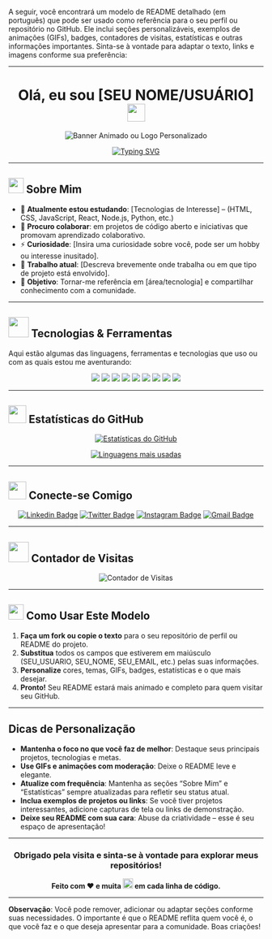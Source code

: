A seguir, você encontrará um modelo de README detalhado (em português) que pode ser usado como referência para o seu perfil ou repositório no GitHub. Ele inclui seções personalizáveis, exemplos de animações (GIFs), badges, contadores de visitas, estatísticas e outras informações importantes. Sinta-se à vontade para adaptar o texto, links e imagens conforme sua preferência:

---

# <div align="center">Olá, eu sou [SEU NOME/USUÁRIO] <img src="https://media.giphy.com/media/hvRJCLFzcasrR4ia7z/giphy.gif" width="35"></div>

<div align="center">
  
  ![Banner Animado ou Logo Personalizado](https://user-images.githubusercontent.com/SEU-BANNER.png)
  
  <!-- Caso não queira usar um banner, você pode remover a linha acima ou substituir por um GIF/imagem de sua preferência. -->
  
</div>

<div align="center">

[![Typing SVG](https://readme-typing-svg.herokuapp.com?font=Fira+Code&size=22&duration=3000&pause=1000&color=F7F7F7&width=435&lines=Seja+bem-vindo(a)+ao+meu+GitHub!;Desenvolvedor+Full+Stack;Entusiasta+de+Tecnologia;Sempre+aprendendo+coisas+novas)](https://git.io/typing-svg)

<!-- 
  O link acima utiliza o serviço readme-typing-svg para criar um texto "digitado" dinamicamente.
  Você pode personalizar cor, tamanho, texto, velocidade etc. conforme desejar.
-->

</div>

---

## <img src="https://media.giphy.com/media/l3vR85PnGsBwu1PFK/giphy.gif" width="30"> Sobre Mim

- 🌱 **Atualmente estou estudando**: [Tecnologias de Interesse] – (HTML, CSS, JavaScript, React, Node.js, Python, etc.)
- 👯 **Procuro colaborar**: em projetos de código aberto e iniciativas que promovam aprendizado colaborativo.
- ⚡ **Curiosidade**: [Insira uma curiosidade sobre você, pode ser um hobby ou interesse inusitado].
- 💼 **Trabalho atual**: [Descreva brevemente onde trabalha ou em que tipo de projeto está envolvido].
- 🎯 **Objetivo**: Tornar-me referência em [área/tecnologia] e compartilhar conhecimento com a comunidade.

---

## <img src="https://media.giphy.com/media/3o7aD2saalBwwftBIY/giphy.gif" width="40"> Tecnologias & Ferramentas

Aqui estão algumas das linguagens, ferramentas e tecnologias que uso ou com as quais estou me aventurando:

<div align="center">
  
  <!-- Exemplos de badges de linguagens e ferramentas mais populares.
       Você pode alterar, remover ou adicionar conforme sua stack real. -->
       
  <img src="https://img.shields.io/badge/HTML5-E34F26?style=flat-square&logo=html5&logoColor=white" />
  <img src="https://img.shields.io/badge/CSS3-1572B6?style=flat-square&logo=css3&logoColor=white" />
  <img src="https://img.shields.io/badge/JavaScript-ES6+-F7DF1E?style=flat-square&logo=javascript&logoColor=black" />
  <img src="https://img.shields.io/badge/React-61DAFB?style=flat-square&logo=react&logoColor=black" />
  <img src="https://img.shields.io/badge/Node.js-339933?style=flat-square&logo=node.js&logoColor=white" />
  <img src="https://img.shields.io/badge/Python-3670A0?style=flat-square&logo=python&logoColor=ffdd54" />
  <img src="https://img.shields.io/badge/Git-F05032?style=flat-square&logo=git&logoColor=white" />
  <img src="https://img.shields.io/badge/GitHub-181717?style=flat-square&logo=github&logoColor=white" />
  <img src="https://img.shields.io/badge/VS_Code-007ACC?style=flat-square&logo=visual%20studio%20code&logoColor=white" />

</div>

---

## <img src="https://media.giphy.com/media/cNZqrH5IzOG0xrlWks/giphy.gif" width="35"> Estatísticas do GitHub

<div align="center">

<!-- 
  Se desejar usar as estatísticas do GitHub, veja instruções: https://github.com/anuraghazra/github-readme-stats
  Substitua SEU_USUARIO pelo seu nome de usuário do GitHub 
-->

[![Estatísticas do GitHub](https://github-readme-stats.vercel.app/api?username=SEU_USUARIO&show_icons=true&theme=dracula)](https://github.com/SEU_USUARIO)

[![Linguagens mais usadas](https://github-readme-stats.vercel.app/api/top-langs/?username=SEU_USUARIO&layout=compact&theme=dracula)](https://github.com/SEU_USUARIO)

</div>

---

## <img src="https://media.giphy.com/media/l3nWhI38IWDofyDrW/giphy.gif" width="35"> Conecte-se Comigo

<div align="center">

<!-- Edite os links abaixo com suas redes sociais e site pessoal. -->

[![Linkedin Badge](https://img.shields.io/badge/-LinkedIn-blue?style=flat-square&logo=Linkedin&logoColor=white&link=https://www.linkedin.com/in/SEU_USUARIO/)](https://www.linkedin.com/in/SEU_USUARIO/) 
[![Twitter Badge](https://img.shields.io/badge/-Twitter-1da1f2?style=flat-square&logo=twitter&logoColor=white&link=https://twitter.com/SEU_USUARIO)](https://twitter.com/SEU_USUARIO)
[![Instagram Badge](https://img.shields.io/badge/-Instagram-C13584?style=flat-square&logo=instagram&logoColor=white&link=https://www.instagram.com/SEU_USUARIO/)](https://www.instagram.com/SEU_USUARIO/)
[![Gmail Badge](https://img.shields.io/badge/-Gmail-c14438?style=flat-square&logo=Gmail&logoColor=white&link=mailto:SEU_EMAIL)](mailto:SEU_EMAIL)

</div>

---

## <img src="https://media.giphy.com/media/D63OpRPzU3NYTxWfP3/giphy.gif" width="40"> Contador de Visitas

<div align="center">
  
  <!-- 
      O Badge abaixo usa o serviço "Visitor Badge".
      Substitua SEU_USUARIO ou repositório de destino no link conforme desejar.
  -->
  
  ![Contador de Visitas](https://visitor-badge.laobi.icu/badge?page_id=SEU_USUARIO.SEU_REPOSITORIO)

</div>

---

## <img src="https://media.giphy.com/media/du3J3cXyzhj75IOgvA/giphy.gif" width="30"> Como Usar Este Modelo

1. **Faça um fork ou copie o texto** para o seu repositório de perfil ou README do projeto.
2. **Substitua** todos os campos que estiverem em maiúsculo (SEU_USUARIO, SEU_NOME, SEU_EMAIL, etc.) pelas suas informações.
3. **Personalize** cores, temas, GIFs, badges, estatísticas e o que mais desejar.
4. **Pronto!** Seu README estará mais animado e completo para quem visitar seu GitHub.

---

## Dicas de Personalização

- **Mantenha o foco no que você faz de melhor**: Destaque seus principais projetos, tecnologias e metas.  
- **Use GIFs e animações com moderação**: Deixe o README leve e elegante.  
- **Atualize com frequência**: Mantenha as seções “Sobre Mim” e “Estatísticas” sempre atualizadas para refletir seu status atual.  
- **Inclua exemplos de projetos ou links**: Se você tiver projetos interessantes, adicione capturas de tela ou links de demonstração.  
- **Deixe seu README com sua cara**: Abuse da criatividade – esse é seu espaço de apresentação!

---

<div align="center">

### Obrigado pela visita e sinta-se à vontade para explorar meus repositórios!  
**Feito com ❤ e muita <img src="https://media.giphy.com/media/f6hnhHkks8bk4jwjh3/giphy.gif" width="20"> em cada linha de código.**

</div>

---  

**Observação**: Você pode remover, adicionar ou adaptar seções conforme suas necessidades. O importante é que o README reflita quem você é, o que você faz e o que deseja apresentar para a comunidade. Boas criações!

